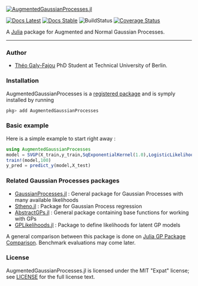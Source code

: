 [![AugmentedGaussianProcesses.jl](assets/banner.png)](https://github.com/theogf/AugmentedGaussianProcesses.jl)

[![Docs Latest](https://img.shields.io/badge/docs-dev-blue.svg)](https://theogf.github.io/AugmentedGaussianProcesses.jl/dev)
[![Docs Stable](https://img.shields.io/badge/docs-stable-blue.svg)](https://theogf.github.io/AugmentedGaussianProcesses.jl/stable)
![BuildStatus](https://github.com/theogf/AugmentedGaussianProcesses.jl/workflows/CI/badge.svg)
[![Coverage Status](https://coveralls.io/repos/github/theogf/AugmentedGaussianProcesses.jl/badge.svg?branch=master)](https://coveralls.io/github/theogf/AugmentedGaussianProcesses.jl?branch=master)


A [Julia](http://julialang.org) package for Augmented and Normal Gaussian Processes.

***

### Author
- [Théo Galy-Fajou](https://theogf.github.io) PhD Student at Technical University of Berlin.

### Installation

AugmentedGaussianProcesses is a [registered package](http://pkg.julialang.org) and is symply installed by running
```julia
pkg> add AugmentedGaussianProcesses
```

### Basic example

Here is a simple example to start right away :
```julia
using AugmentedGaussianProcesses
model = SVGP(X_train,y_train,SqExponentialKernel(1.0),LogisticLikelihood(),AnalyticVI(),50)
train!(model,100)
y_pred = predict_y(model,X_test)
```

### Related Gaussian Processes packages

- [GaussianProcesses.jl](https://github.com/STOR-i/GaussianProcesses.jl) : General package for Gaussian Processes with many available likelihoods
- [Stheno.jl](https://github.com/willtebbutt/Stheno.jl) : Package for Gaussian Process regression
- [AbstractGPs.jl](https://github.com/JuliaGaussianProcesses/AbstractGPs.jl) : General package containing base functions for working with GPs
- [GPLikelihoods.jl](https://github.com/JuliaGaussianProcesses/GPLikelihoods.jl) : Package to define likelihoods for latent GP models

A general comparison between this package is done on [Julia GP Package Comparison](@ref). Benchmark evaluations may come later.

### License

AugmentedGaussianProcesses.jl is licensed under the MIT "Expat" license; see
[LICENSE](https://github.com/theogf/AugmentedGaussianProcesses.jl/LICENSE.md) for
the full license text.
